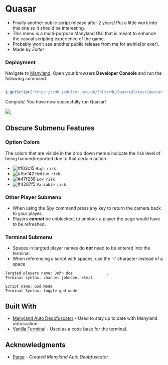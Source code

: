 # Quasar
  * Finally another public script release after 2 years! Put a little work into this one so it should be interesting.
  * This menu is a multi-purpose Manyland GUI that is meant to enhance the casual scripting experience of the game.
  * Probably won't see another public release from me for awhile[or ever].
  * Made by *Zoltar*

### Deployment

Navigate to [Manyland](http://manyland.com).
Open your browsers **Developer Console** and run the following command.

```js

$.getScript('https://cdn.jsdelivr.net/gh/ZoltarML/Quasar@latest/Quasar.js')

```

Congrats! You have now succesfully run Quasar!

![](https://gyazo.com/d23b3d7b6990bd05f8066754697cf0cf.gif);

## Obscure Submenu Features

### Option Colors
 The colors that are visible in the drop down menus indicate the risk level of being banned/reported due to that certain action.
 * ![#f03c15](https://placehold.it/15/f03c15/000000?text=+) `High risk.`
 * ![#f5ef42](https://placehold.it/15/f5ef42/000000?text=+) `Medium risk.`
 * ![#47f238](https://placehold.it/15/47f238/000000?text=+) `Low risk.`
 * ![#4287f5](https://placehold.it/15/4287f5/000000?text=+) `Variable risk.`

### Other Player Submenu
 * When using the Spy command press any key to return the camera back to your player.
 * Players ***cannot*** be unblocked, to unblock a player the page would have to be refreshed.
 
### Terminal Submenu
 * Spaces in targted player names do ***not*** need to be entered into the terminal.
 * When referencing a script with spaces, use the '**-**' character instead of a space
 ```
 Targted players name: John doe               .
 Terminal syntax: channel johndoe. steal
 
 Script name: God Mode
 Terminal Syntax: toggle god-mode
 ```

## Built With

* [Manyland Auto Deobfuscator](https://github.com/parseml/many-deobf) - Used to stay up to date with Manyland obfuscation.
* [Vanilla Terminal](https://github.com/soyjavi/vanilla-terminal) - Used as a code base for the terminal.


## Acknowledgments

* [Parse](https://pastebin.com/u/parseml) - *Created Manyland Auto Deobfuscator*


